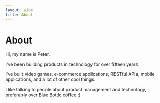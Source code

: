 ```yaml
---
layout: wide
title: About
---
```


About
=====

Hi, my name is Peter.

I've been building products in technology for over fifteen years.

I've built video games, e-commerce applications, RESTful APIs,
mobile applications, and a lot of other cool things.

I like talking to people about product management and technology,
preferably over Blue Bottle coffee :)